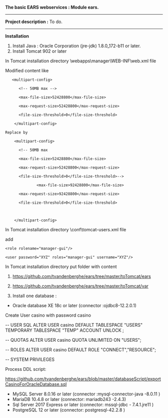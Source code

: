 **The basic EARS webservices : Module ears.**

------

**Project description :** To do.

------

**Installation**

1. Install Java : Oracle Corporation (jre-jdk) 1.8.0_172-b11 or later.
2. Install Tomcat 902 or later

In Tomcat installation directory \webapps\manager\WEB-INF\web.xml   file

Modified content  like 

```
   <multipart-config>

​      <!-- 50MB max -->

​      <max-file-size>52428800</max-file-size>

​      <max-request-size>52428800</max-request-size>

​      <file-size-threshold>0</file-size-threshold>

​    </multipart-config>
```

 

```
Replace by

​    <multipart-config>

​      <!-- 50MB max 

​      <max-file-size>52428800</max-file-size>

​      <max-request-size>52428800</max-request-size>

​      <file-size-threshold>0</file-size-threshold>-->

​              <max-file-size>92428800</max-file-size>

​      <max-request-size>92428800</max-request-size>

​      <file-size-threshold>0</file-size-threshold>

​              

​    </multipart-config>
```









In Tomcat installation directory \conf\tomcat-users.xml file

add 

```
<role rolename="manager-gui"/>

<user password="XYZ" roles="manager-gui" username="XYZ"/>
```



In Tomcat installation directory put folder with content

1. https://github.com/tvandenberghe/ears/tree/master/toTomcat/ears
2. https://github.com/tvandenberghe/ears/tree/master/toTomcat/var





1. Install one database : 

- Oracle database XE  18c or later (connector :ojdbc8-12.2.0.1)

Create User casino with password casino

-- USER SQL
ALTER USER casino
DEFAULT TABLESPACE "USERS"
TEMPORARY TABLESPACE "TEMP"
ACCOUNT UNLOCK ;

-- QUOTAS
ALTER USER casino QUOTA UNLIMITED ON "USERS";

-- ROLES
ALTER USER casino DEFAULT ROLE "CONNECT","RESOURCE";

-- SYSTEM PRIVILEGES



Process DDL script:

https://github.com/tvandenberghe/ears/blob/master/databaseScript/exportCasinoForOracleDatabase.sql

  



- MySQL Server 8.0.16 or later (connector :mysql-connector-java -8.0.11 )
- MariaDB 10.4.8 or later (connector: mariadb243 -2.4.3)
- Sql Server 2017 Express  or later (connector: mssql-jdbc - 7.4.1.jre11 )
- PostgreSQL 12 or later (connector: postgresql-42.2.8 )


